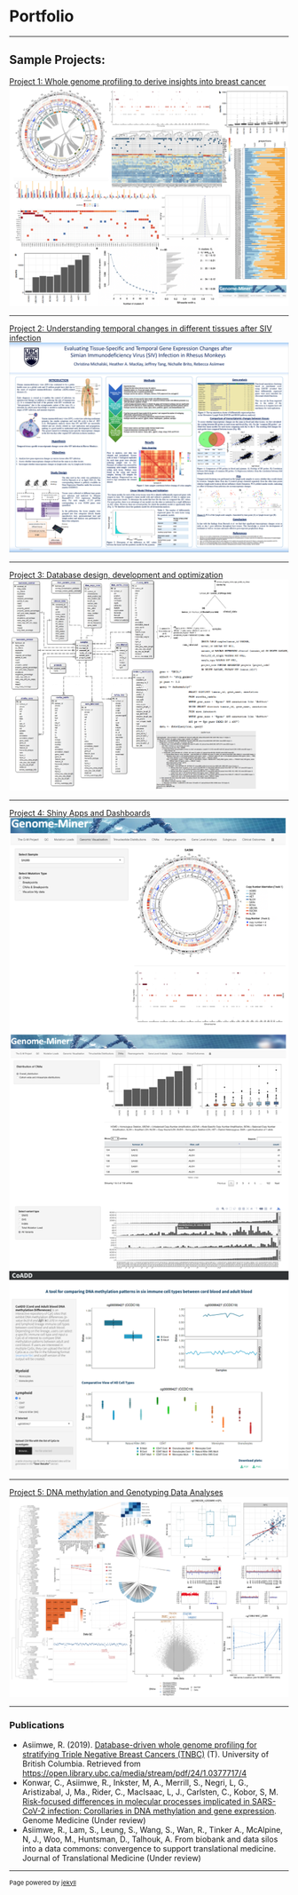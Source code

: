 # Portfolio

---
## Sample Projects:

[Project 1: Whole genome profiling to derive insights into breast cancer](https://open.library.ubc.ca/media/stream/pdf/24/1.0377717/4)
<img src="images/TNBC_project.png?raw=true"/>

---
[Project 2: Understanding temporal changes in different tissues after SIV infection](/pdf/sample_presentation.pdf)
<img src="images/HIV_project.png?raw=true"/>

---
[Project 3: Database design, development and optimization](http://example.com/)
<img src="images/Databases.png?raw=true"/>

---

[Project 4: Shiny Apps and Dashboards](http://example.com/)
<img src="images/Shinyapp1.png?raw=true"/>
<img src="images/Shinyapp2.png?raw=true"/>

---

[Project 5: DNA methylation and Genotyping Data Analyses](http://example.com/)
<img src="images/DNAm.png?raw=true"/>

---

### Publications
- Asiimwe, R. (2019). [Database-driven whole genome profiling for stratifying Triple Negative Breast Cancers (TNBC)](https://open.library.ubc.ca/media/stream/pdf/24/1.0377717/4) (T). University of British Columbia. Retrieved from https://open.library.ubc.ca/media/stream/pdf/24/1.0377717/4
- Konwar, C., Asiimwe, R., Inkster, M, A., Merrill, S., Negri, L, G., Aristizabal, J, Ma., Rider, C., MacIsaac, L, J., Carlsten, C., Kobor, S, M. [Risk-focused differences in molecular processes implicated in SARS-CoV-2 infection: Corollaries in DNA methylation and gene expression](https://assets.researchsquare.com/files/rs-764250/v1_covered.pdf?c=1628604236). Genome Medicine (Under review)
- Asiimwe, R., Lam, S., Leung, S., Wang, S., Wan, R., Tinker A., McAlpine, N, J., Woo, M., Huntsman, D., Talhouk, A.  From biobank and data silos into a data commons: convergence to support translational medicine. Journal of Translational Medicine (Under review) 


---
<p style="font-size:11px">Page powered by <a href="https://jekyllrb.com">jekyll</a></p>
<!-- Remove above link if you don't want to attibute -->
